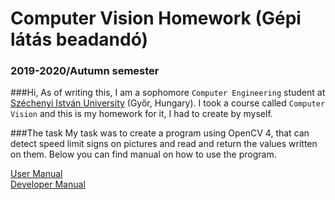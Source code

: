 # Computer Vision Homework (Gépi látás beadandó)
### 2019-2020/Autumn semester

###Hi,
As of writing this, I am a sophomore `Computer Engineering` student at [Széchenyi István University](https://uni.sze.hu/kezdolap) (Győr, Hungary). I took a course called `Computer Vision` and this is my homework for it, I had to create by myself.

###The task
My task was to create a program using OpenCV 4, that can detect speed limit signs on pictures and read and return the values written on them. Below you can find manual on how to use the program. </br>

[User Manual](userManual.md)</br>
[Developer Manual](developerManual.md)